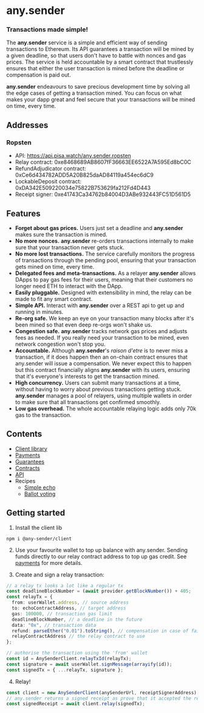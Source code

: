 # any.sender

### Transactions made simple!

The **any.sender** service is a simple and efficient way of sending transactions to Ethereum. Its API guarantees a transaction will be mined by a given deadline, so that users don't have to battle with nonces and gas prices. The service is held accountable by a smart contract that trustlessly ensures that either the user transaction is mined before the deadline or compensation is paid out.

**any.sender** endeavours to save precious development time by solving all the edge cases of getting a transaction mined. You can focus on what makes your dapp great and feel secure that your transactions will be mined on time, every time.

## Addresses

### Ropsten
* API: https://api.pisa.watch/any.sender.ropsten
* Relay contract: 0xe8468689AB8607fF36663EE6522A7A595Ed8bC0C
* RefundAdjudicator contract: 0xCe6d434782ADD5A20B825daAD84119a454ec6dC9
* LockableDeposit contract: 0xDA342E509220034e75822B753629fa212Fd4D443
* Receipt signer: 0xe41743Ca34762b84004D3ABe932443FC51D561D5

## Features

- **Forget about gas prices.** Users just set a deadline and **any.sender** makes sure the transaction is mined.
- **No more nonces.** **any.sender** re-orders transactions internally to make sure that your transaction never gets stuck.
- **No more lost transactions.** The service carefully monitors the progress of transactions through the pending pool, ensuring that your transaction gets mined on time, every time.
- **Delegated fees and meta-transactions.** As a relayer **any.sender** allows DApps to pay gas fees for their users, meaning that their customers no longer need ETH to interact with the DApp.
- **Easily pluggable.** Designed with extensibility in mind, the relay can be made to fit any smart contract.
- **Simple API.** Interact with **any.sender** over a REST api to get up and running in minutes.
- **Re-org safe.** We keep an eye on your transaction many blocks after it's been mined so that even deep re-orgs won't shake us.
- **Congestion safe.** **any.sender** tracks network gas prices and adjusts fees as needed. If you really need your transaction to be mined, even network congestion won't stop you.
- **Accountable.** Although **any.sender**'s _raison d'etre_ is to never miss a transaction, if it does happen then an on-chain contract ensures that any.sender will issue a compensation. We never expect this to happen but this contract financially aligns **any.sender** with its users, ensuring that it's everyone's interests to get the transaction mined.
- **High concurrency.** Users can submit many transactions at a time, without having to worry about previous transactions getting stuck. **any.sender** manages a pool of relayers, using multiple wallets in order to make sure that all transactions get confirmed smoothly.
- **Low gas overhead.** The whole accountable relaying logic adds only 70k gas to the transaction.

## Contents

- [Client library](./docs/client.md)
- [Payments](./docs/payments.md)
- [Guarantees](./docs/guarantees.md)
- [Contracts](https://github.com/PISAresearch/contracts.any.sender)
- [API](./docs/API.md)
- Recipes
    - [Simple echo](./echoRecipe.md)
    - [Ballot voting](https://github.com/stonecoldpat/anysender-voting)

## Getting started

1. Install the client lib

```
npm i @any-sender/client
```

2. Use your favourite wallet to top up balance with any.sender. Sending funds directly to our relay contract address to top up gas credit. See [payments](./docs/payments.md) for more details.

3. Create and sign a relay transaction:

```typescript
// a relay tx looks a lot like a regular tx
const deadlineBlockNumber = (await provider.getBlockNumber()) + 405;
const relayTx = {
  from: userWallet.address, // source address
  to: echoContractAddress, // target address
  gas: 100000, // transaction gas limit
  deadlineBlockNumber, // a deadline in the future
  data: "0x", // transaction data
  refund: parseEther("0.01").toString(), // compensation in case of failure
  relayContractAddress // the relay contract to use
};

// authorise the transaction using the 'from' wallet
const id = AnySenderClient.relayTxId(relayTx);
const signature = await userWallet.signMessage(arrayify(id));
const signedTx = { ...relayTx, signature };
```

4. Relay!
```ts
const client = new AnySenderClient(anySenderUrl, receiptSignerAddress);
// any.sender returns a signed receipt as prove that it accepted the relay tx
const signedReceipt = await client.relay(signedTx);
```
